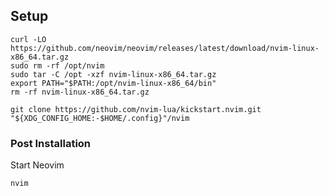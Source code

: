 ## Setup
```
curl -LO https://github.com/neovim/neovim/releases/latest/download/nvim-linux-x86_64.tar.gz
sudo rm -rf /opt/nvim
sudo tar -C /opt -xzf nvim-linux-x86_64.tar.gz
export PATH="$PATH:/opt/nvim-linux-x86_64/bin"
rm -rf nvim-linux-x86_64.tar.gz

git clone https://github.com/nvim-lua/kickstart.nvim.git "${XDG_CONFIG_HOME:-$HOME/.config}"/nvim
```

### Post Installation
Start Neovim
```
nvim
```
